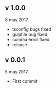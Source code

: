 ## v 1.0.0
8 may 2017

* tsconfig bugs fixed
* gulpfile bug fixed
* comma error fixed
* release

## v 0.0.1
5 may 2017

* First commit